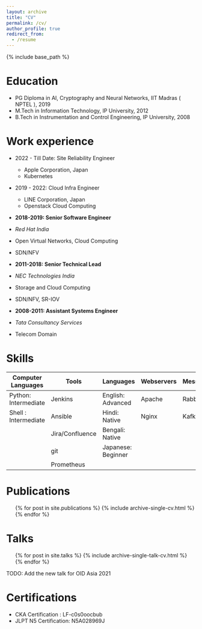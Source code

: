 ```yaml
---
layout: archive
title: "CV"
permalink: /cv/
author_profile: true
redirect_from:
  - /resume
---
```


{% include base_path %}

Education
======
* PG Diploma in AI, Cryptography and Neural Networks, IIT Madras ( NPTEL ), 2019
* M.Tech in Information Technology, IP University, 2012
* B.Tech in Instrumentation and Control Engineering, IP University, 2008

Work experience
======

* 2022 - Till Date: Site Reliability Engineer
  * Apple Corporation, Japan
  * Kubernetes

* 2019 - 2022: Cloud Infra Engineer
  * LINE Corporation, Japan
  * Openstack Cloud Computing 

* **2018-2019: Senior Software Engineer**
* _Red Hat India_
* Open Virtual Networks, Cloud Computing
* SDN/NFV
  
* **2011-2018: Senior Technical Lead**
* _NEC Technologies India_
* Storage and Cloud Computing 
* SDN/NFV, SR-IOV

* **2008-2011: Assistant Systems Engineer**
* _Tata Consultancy Services_
* Telecom Domain
  
Skills
======

| Computer Languages| Tools| Languages|Webservers|Messaging|Platforms|IaC|
|--------------------|------|----------|---------|---------|---------|---|
| Python: Intermediate|Jenkins|English: Advanced|Apache|RabbitMq|Kubernetes|JenkinsFile|
| Shell : Intermediate|Ansible|Hindi: Native|Nginx|Kafka||
|                    | Jira/Confluence |Bengali: Native||||
|                    | git  |Japanese: Beginner||||
|                    |Prometheus|              ||||

Publications
======
  <ul>{% for post in site.publications %}
    {% include archive-single-cv.html %}
  {% endfor %}</ul>
  
Talks
======
  <ul>{% for post in site.talks %}
    {% include archive-single-talk-cv.html %}
  {% endfor %}</ul>
  TODO: Add the new talk for OID Asia 2021
  
Certifications
======
* CKA Certification : LF-c0s0oocbub
* JLPT N5 Certification: N5A028969J
